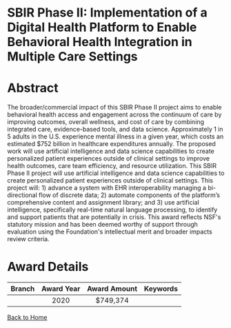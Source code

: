 
SBIR Phase II: Implementation of a Digital Health Platform to Enable Behavioral Health Integration in Multiple Care Settings
============================================================================================================================

# Abstract


The broader/commercial impact of this SBIR Phase II project aims to enable behavioral health access and engagement across the continuum of care by improving outcomes, overall wellness, and cost of care by combining integrated care, evidence-based tools, and data science. Approximately 1 in 5 adults in the U.S. experience mental illness in a given year, which costs an estimated $752 billion in healthcare expenditures annually. The proposed work will use artificial intelligence and data science capabilities to create personalized patient experiences outside of clinical settings to improve health outcomes, care team efficiency, and resource utilization. This SBIR Phase II project will use artificial intelligence and data science capabilities to create personalized patient experiences outside of clinical settings. This project will: 1) advance a system with EHR interoperability managing a bi-directional flow of discrete data; 2) automate components of the platform’s comprehensive content and assignment library; and 3) use artificial intelligence, specifically real-time natural language processing, to identify and support patients that are potentially in crisis. This award reflects NSF's statutory mission and has been deemed worthy of support through evaluation using the Foundation's intellectual merit and broader impacts review criteria.  

# Award Details

|Branch|Award Year|Award Amount|Keywords|
| :---: | :---: | :---: | :---: |
||2020|$749,374||
  
  


[Back to Home](https://github.com/chrischow/dod_sbir_awards/Reports/JT/#572)
